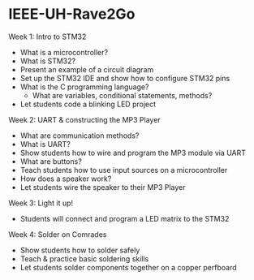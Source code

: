 # IEEE-UH-Rave2Go

Week 1: Intro to STM32
  - What is a microcontroller?
  - What is STM32?
  - Present an example of a circuit diagram
  - Set up the STM32 IDE and show how to configure STM32 pins
  - What is the C programming language?
      - What are variables, conditional statements, methods?
  - Let students code a blinking LED project

Week 2: UART & constructing the MP3 Player
  - What are communication methods?
  - What is UART?
  - Show students how to wire and program the MP3 module via UART
  - What are buttons?
  - Teach students how to use input sources on a microcontroller
  - How does a speaker work?
  - Let students wire the speaker to their MP3 Player

Week 3: Light it up!
  - Students will connect and program a LED matrix to the STM32
 
Week 4: Solder on Comrades
  - Show students how to solder safely
  - Teach & practice basic soldering skills
  - Let students solder components together on a copper perfboard
